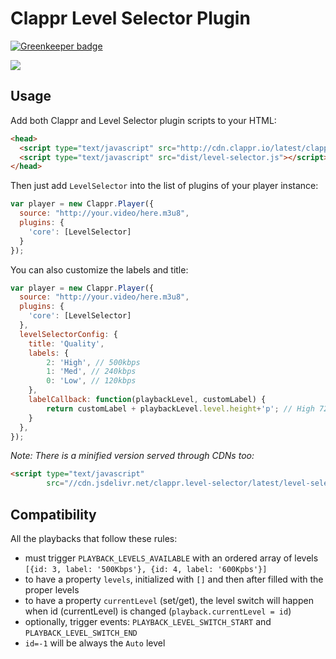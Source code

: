 # Clappr Level Selector Plugin

[![Greenkeeper badge](https://badges.greenkeeper.io/clappr/clappr-level-selector-plugin.svg)](https://greenkeeper.io/)

<img src="https://raw.githubusercontent.com/lucasmundim/clappr-level-selector-plugin/master/screenshot.png"/>

## Usage

Add both Clappr and Level Selector plugin scripts to your HTML:

```html
<head>
  <script type="text/javascript" src="http://cdn.clappr.io/latest/clappr.min.js"></script>
  <script type="text/javascript" src="dist/level-selector.js"></script>
</head>
```

Then just add `LevelSelector` into the list of plugins of your player instance:

```javascript
var player = new Clappr.Player({
  source: "http://your.video/here.m3u8",
  plugins: {
    'core': [LevelSelector]
  }
});
```

You can also customize the labels and title:

```javascript
var player = new Clappr.Player({
  source: "http://your.video/here.m3u8",
  plugins: {
    'core': [LevelSelector]
  },
  levelSelectorConfig: {
    title: 'Quality',
    labels: {
        2: 'High', // 500kbps
        1: 'Med', // 240kbps
        0: 'Low', // 120kbps
    },
    labelCallback: function(playbackLevel, customLabel) {
        return customLabel + playbackLevel.level.height+'p'; // High 720p
    }
  },
});
```

*Note: There is a minified version served through CDNs too:*
```html
<script type="text/javascript"
        src="//cdn.jsdelivr.net/clappr.level-selector/latest/level-selector.min.js"></script>
```

## Compatibility

All the playbacks that follow these rules:

* must trigger `PLAYBACK_LEVELS_AVAILABLE` with an ordered array of levels `[{id: 3, label: '500Kbps'}, {id: 4, label: '600Kpbs'}]`
* to have a property `levels`, initialized with `[]` and then after filled with the proper levels
* to have a property `currentLevel` (set/get), the level switch will happen when id (currentLevel) is changed  (`playback.currentLevel = id`)
* optionally, trigger events: `PLAYBACK_LEVEL_SWITCH_START` and `PLAYBACK_LEVEL_SWITCH_END`
* `id=-1` will be always the `Auto` level
